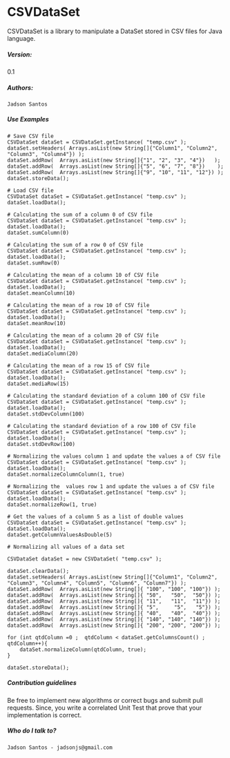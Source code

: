 # CSVDataSet
CSVDataSet is a library to manipulate a DataSet stored in CSV files for Java language. 

##### Version: 

0.1

##### Authors:

    Jadson Santos

##### Use Examples

```
# Save CSV file
CSVDataSet dataSet = CSVDataSet.getInstance( "temp.csv" );
dataSet.setHeaders( Arrays.asList(new String[]{"Column1", "Column2", "Column3", "Column4"}) );
dataSet.addRow(  Arrays.asList(new String[]{"1", "2", "3", "4"})   );
dataSet.addRow(  Arrays.asList(new String[]{"5", "6", "7", "8"})    );
dataSet.addRow(  Arrays.asList(new String[]{"9", "10", "11", "12"}) );
dataSet.storeData();
```


```
# Load CSV file
CSVDataSet dataSet = CSVDataSet.getInstance( "temp.csv" );
dataSet.loadData();
```

```
# Calculating the sum of a column 0 of CSV file
CSVDataSet dataSet = CSVDataSet.getInstance( "temp.csv" );
dataSet.loadData();
dataSet.sumColumn(0)
```

```
# Calculating the sum of a row 0 of CSV file
CSVDataSet dataSet = CSVDataSet.getInstance( "temp.csv" );
dataSet.loadData();
dataSet.sumRow(0)
```


```
# Calculating the mean of a column 10 of CSV file
CSVDataSet dataSet = CSVDataSet.getInstance( "temp.csv" );
dataSet.loadData();
dataSet.meanColumn(10)
```

```
# Calculating the mean of a row 10 of CSV file
CSVDataSet dataSet = CSVDataSet.getInstance( "temp.csv" );
dataSet.loadData();
dataSet.meanRow(10)
```



```
# Calculating the mean of a column 20 of CSV file
CSVDataSet dataSet = CSVDataSet.getInstance( "temp.csv" );
dataSet.loadData();
dataSet.mediaColumn(20)
```

```
# Calculating the mean of a row 15 of CSV file
CSVDataSet dataSet = CSVDataSet.getInstance( "temp.csv" );
dataSet.loadData();
dataSet.mediaRow(15)
```


```
# Calculating the standard deviation of a column 100 of CSV file
CSVDataSet dataSet = CSVDataSet.getInstance( "temp.csv" );
dataSet.loadData();
dataSet.stdDevColumn(100)
```

```
# Calculating the standard deviation of a row 100 of CSV file
CSVDataSet dataSet = CSVDataSet.getInstance( "temp.csv" );
dataSet.loadData();
dataSet.stdDevRow(100)
```



```
# Normalizing the values column 1 and update the values a of CSV file
CSVDataSet dataSet = CSVDataSet.getInstance( "temp.csv" );
dataSet.loadData();
dataSet.normalizeColumnColumn(1, true)
```

```
# Normalizing the  values row 1 and update the values a of CSV file
CSVDataSet dataSet = CSVDataSet.getInstance( "temp.csv" );
dataSet.loadData();
dataSet.normalizeRow(1, true)
```


```
# Get the values of a column 5 as a list of double values
CSVDataSet dataSet = CSVDataSet.getInstance( "temp.csv" );
dataSet.loadData();
dataSet.getColumnValuesAsDouble(5)
```

```
# Normalizing all values of a data set

CSVDataSet dataSet = new CSVDataSet( "temp.csv" );

dataSet.clearData();
dataSet.setHeaders( Arrays.asList(new String[]{"Column1", "Column2", "Column3", "Column4", "Column5", "Column6", "Column7"}) );
dataSet.addRow(  Arrays.asList(new String[]{ "100", "100", "100"}) );
dataSet.addRow(  Arrays.asList(new String[]{ "50",   "50",  "50"}) );
dataSet.addRow(  Arrays.asList(new String[]{ "11",   "11",  "11"}) );
dataSet.addRow(  Arrays.asList(new String[]{ "5",     "5",   "5"}) );
dataSet.addRow(  Arrays.asList(new String[]{ "40",   "40",  "40"}) );
dataSet.addRow(  Arrays.asList(new String[]{ "140", "140", "140"}) );
dataSet.addRow(  Arrays.asList(new String[]{ "200", "200", "200"}) );

for (int qtdColumn =0 ;  qtdColumn < dataSet.getColumnsCount() ; qtdColumn++){
    dataSet.normalizeColumn(qtdColumn, true);
}

dataSet.storeData();

```

##### Contribution guidelines

Be free to implement new algorithms or correct bugs and submit pull requests. Since, you write a correlated Unit Test that prove that your implementation is correct.


##### Who do I talk to?

    Jadson Santos - jadsonjs@gmail.com
